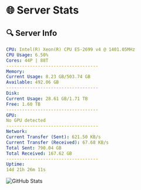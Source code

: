 # 🌐 Server Stats
## 🔍 Server Info
```yaml
CPU: Intel(R) Xeon(R) CPU E5-2699 v4 @ 1401.05MHz
CPU Usage: 6.50%
Cores: 44P | 88T
-----------------------------------
Memory:
Current Usage: 8.23 GB/503.74 GB
Available: 492.06 GB
-----------------------------------
Disk:
Current Usage: 28.61 GB/1.71 TB
Free: 1.60 TB
-----------------------------------
GPU:
No GPU detected
-----------------------------------
Network:
Current Transfer (Sent): 621.50 KB/s
Current Transfer (Received): 67.68 KB/s
Total Sent: 790.04 GB
Total Received: 167.62 GB
-----------------------------------
Uptime:
14d 21h 26m 11s
```
![GitHub Stats](https://img.shields.io/badge/Updated-2025-05-04_14:34:59-blue)